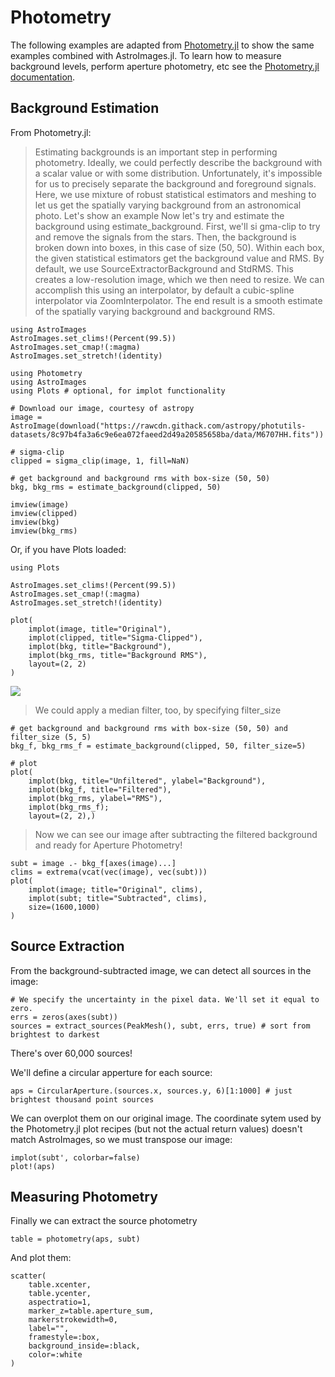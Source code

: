 # Photometry

The following examples are adapted from [Photometry.jl](https://github.com/JuliaAstro/Photometry.jl/) to show the same examples
combined with AstroImages.jl.
To learn how to measure background levels, perform aperture photometry, etc see the [Photometry.jl documentation](https://juliaastro.github.io/Photometry.jl/dev/).


## Background Estimation

From Photometry.jl:
> Estimating backgrounds is an important step in performing photometry. Ideally, we could perfectly describe the background with a scalar value or with some distribution. Unfortunately, it's impossible for us to precisely separate the background and foreground signals. Here, we use mixture of robust statistical estimators and meshing to let us get the spatially varying background from an astronomical photo.
> Let's show an example
> Now let's try and estimate the background using estimate_background. First, we'll si gma-clip to try and remove the signals from the stars. Then, the background is broken down into boxes, in this case of size (50, 50). Within each box, the given statistical estimators get the background value and RMS. By default, we use SourceExtractorBackground and StdRMS. This creates a low-resolution image, which we then need to resize. We can accomplish this using an interpolator, by default a cubic-spline interpolator via ZoomInterpolator. The end result is a smooth estimate of the spatially varying background and background RMS.

```@setup phot
using AstroImages
AstroImages.set_clims!(Percent(99.5))
AstroImages.set_cmap!(:magma)
AstroImages.set_stretch!(identity)
```

```@example phot
using Photometry
using AstroImages
using Plots # optional, for implot functionality

# Download our image, courtesy of astropy
image = AstroImage(download("https://rawcdn.githack.com/astropy/photutils-datasets/8c97b4fa3a6c9e6ea072faeed2d49a20585658ba/data/M6707HH.fits"))

# sigma-clip
clipped = sigma_clip(image, 1, fill=NaN)

# get background and background rms with box-size (50, 50)
bkg, bkg_rms = estimate_background(clipped, 50)

imview(image)
imview(clipped)
imview(bkg)
imview(bkg_rms)
```

Or, if you have Plots loaded:
```@example phot
using Plots

AstroImages.set_clims!(Percent(99.5))
AstroImages.set_cmap!(:magma)
AstroImages.set_stretch!(identity)

plot(
    implot(image, title="Original"),
    implot(clipped, title="Sigma-Clipped"),
    implot(bkg, title="Background"),
    implot(bkg_rms, title="Background RMS"),
    layout=(2, 2)
)
```
![](/assets/manual-photometry-2.png)


> We could apply a median filter, too, by specifying filter_size
```@example phot
# get background and background rms with box-size (50, 50) and filter_size (5, 5)
bkg_f, bkg_rms_f = estimate_background(clipped, 50, filter_size=5)

# plot
plot(
    implot(bkg, title="Unfiltered", ylabel="Background"),
    implot(bkg_f, title="Filtered"),
    implot(bkg_rms, ylabel="RMS"),
    implot(bkg_rms_f);
    layout=(2, 2),)
```

> Now we can see our image after subtracting the filtered background and ready for Aperture Photometry!

```@example phot
subt = image .- bkg_f[axes(image)...]
clims = extrema(vcat(vec(image), vec(subt)))
plot(
    implot(image; title="Original", clims),
    implot(subt; title="Subtracted", clims),
    size=(1600,1000)
)
```

## Source Extraction
From the background-subtracted image, we can detect all sources in the image:
```@example phot
# We specify the uncertainty in the pixel data. We'll set it equal to zero.
errs = zeros(axes(subt))
sources = extract_sources(PeakMesh(), subt, errs, true) # sort from brightest to darkest
```
There's over 60,000 sources!

We'll define a circular apperture for each source:
```@example phot
aps = CircularAperture.(sources.x, sources.y, 6)[1:1000] # just brightest thousand point sources
```

We can overplot them on our original image. The coordinate sytem used by the Photometry.jl plot recipes (but not the actual return values) doesn't match AstroImages, so we must transpose our image:
```@example phot
implot(subt', colorbar=false)
plot!(aps) 
```

## Measuring Photometry
Finally we can extract the source photometry 
```@example phot
table = photometry(aps, subt)
```

And plot them: 
```@example phot
scatter(
    table.xcenter,
    table.ycenter,
    aspectratio=1,
    marker_z=table.aperture_sum,
    markerstrokewidth=0,
    label="",
    framestyle=:box,
    background_inside=:black,
    color=:white
)
```
